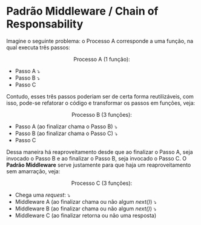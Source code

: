 # Padrão Middleware / Chain of Responsability
Imagine o seguinte problema: o Processo A corresponde a uma função, na qual executa três passos:

<div align="center">Processo A (1 função):</div>

- Passo A :arrow_heading_down:
- Passo B :arrow_heading_down:
- Passo C

Contudo, esses três passos poderiam ser de certa forma reutilizáveis, com isso, pode-se refatorar o código e transformar os passos em funções, veja:

<div align="center">Processo B (3 funções):</div>

- Passo A (ao finalizar chama o Passo B) :arrow_heading_down:
- Passo B (ao finalizar chama o Passo C) :arrow_heading_down:
- Passo C

Dessa maneira há reaproveitamento desde que ao finalizar o Passo A, seja invocado o Passo B e ao finalizar o Passo B, seja invocado o Passo C. O **Padrão Middleware** serve justamente para que haja um reaproveitamento sem amarração, veja:

<div align="center">Processo C (3 funções):</div>

- Chega uma *request*: :arrow_heading_down:
- Middleware A (ao finalizar chama ou não algum *next()*) :arrow_heading_down:
- Middleware B (ao finalizar chama ou não algum *next()*) :arrow_heading_down:
- Middleware C (ao finalizar retorna ou não uma resposta)